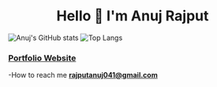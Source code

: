 <h1 align="center">Hello 👋 I'm Anuj Rajput</h1>



![Anuj's GitHub stats](https://github-readme-stats.vercel.app/api?username=rajputanuj31&show_icons=true&theme=radical)
![Top Langs](https://github-readme-stats.vercel.app/api/top-langs/?username=rajputanuj31&layout=compact)


<h3><a href="https://rajputanuj31.github.io/Portfolio/" target="blank">Portfolio Website</a></h3>


-How to reach me **rajputanuj041@gmail.com**
